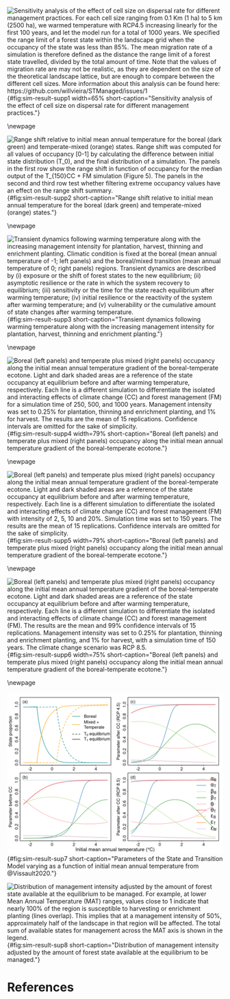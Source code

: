 ![Sensitivity analysis of the effect of cell size on dispersal rate for different management practices. For each cell size ranging from 0.1 Km (1 ha) to 5 km (2500 ha), we warmed temperature with RCP4.5 increasing linearly for the first 100 years, and let the model run for a total of 1000 years. We specified the range limit of a forest state within the landscape grid when the occupancy of the state was less than 85%. The mean migration rate of a simulation is therefore defined as the distance the range limit of a forest state travelled, divided by the total amount of time. Note that the values of migration rate are may not be realistic, as they are dependent on the size of the theoretical landscape lattice, but are enough to compare between the different cell sizes. More information about this analysis can be found here: <https://github.com/willvieira/STManaged/issues/1>](https://user-images.githubusercontent.com/20832638/58586171-78e3ab80-8228-11e9-9fa5-ec8354eae439.png){#fig:sim-result-supp1 width=65% short-caption="Sensitivity analysis of the effect of cell size on dispersal rate for different management practices."}

\newpage

![Range shift relative to initial mean annual temperature for the boreal (dark green) and temperate-mixed (orange) states. Range shift was computed for all values of occupancy [0-1] by calculating the difference between initial state distribution ($T_0$), and the final distribution of a simulation. The panels in the first row show the range shift in function of occupancy for the median output of the $T_{150}CC + FM$ simulation (Figure 5). The panels in the second and third row test whether filtering extreme occupancy values have an effect on the range shift summary.](manuscript/img/sim-result_supp5.png){#fig:sim-result-supp2 short-caption="Range shift relative to initial mean annual temperature for the boreal (dark green) and temperate-mixed (orange) states."}

\newpage

![Transient dynamics following warming temperature along with the increasing management intensity for plantation, harvest, thinning and enrichment planting. Climatic condition is fixed at the boreal (mean annual temperature of -1; left panels) and the boreal/mixed transition (mean annual temperature of 0; right panels) regions. Transient dynamics are described by (i) exposure or the shift of forest states to the new equilibrium; (ii) asymptotic resilience or the rate in which the system recovery to equilibrium; (iii) sensitivity or the time for the state reach equilibrium after warming temperature; (iv) initial resilience or the reactivity of the system after warming temperature; and (v) vulnerability or the cumulative amount of state changes after warming temperature.](manuscript/img/num-result_supp1.png){#fig:sim-result-supp3 short-caption="Transient dynamics following warming temperature along with the increasing management intensity for plantation, harvest, thinning and enrichment planting."}

\newpage

![Boreal (left panels) and temperate plus mixed (right panels) occupancy along the initial mean annual temperature gradient of the boreal-temperate ecotone. Light and dark shaded areas are a reference of the state occupancy at equilibrium before and after warming temperature, respectively. Each line is a different simulation to differentiate the isolated and interacting effects of climate change (CC) and forest management (FM) for a simulation time of 250, 500, and 1000 years. Management intensity was set to 0.25% for plantation, thinning and enrichment planting, and 1% for harvest. The results are the mean of 15 replications. Confidence intervals are omitted for the sake of simplicity.](manuscript/img/sim-result_supp2.png){#fig:sim-result-supp4 width=79% short-caption="Boreal (left panels) and temperate plus mixed (right panels) occupancy along the initial mean annual temperature gradient of the boreal-temperate ecotone."}

\newpage

![Boreal (left panels) and temperate plus mixed (right panels) occupancy along the initial mean annual temperature gradient of the boreal-temperate ecotone. Light and dark shaded areas are a reference of the state occupancy at equilibrium before and after warming temperature, respectively. Each line is a different simulation to differentiate the isolated and interacting effects of climate change (CC) and forest management (FM) with intensity of 2, 5, 10 and 20%. Simulation time was set to 150 years. The results are the mean of 15 replications. Confidence intervals are omitted for the sake of simplicity.](manuscript/img/sim-result_supp3.png){#fig:sim-result-supp5 width=79% short-caption="Boreal (left panels) and temperate plus mixed (right panels) occupancy along the initial mean annual temperature gradient of the boreal-temperate ecotone."}

\newpage

![Boreal (left panels) and temperate plus mixed (right panels) occupancy along the initial mean annual temperature gradient of the boreal-temperate ecotone. Light and dark shaded areas are a reference of the state occupancy at equilibrium before and after warming temperature, respectively. Each line is a different simulation to differentiate the isolated and interacting effects of climate change (CC) and forest management (FM). The results are the mean and 99% confidence intervals of 15 replications. Management intensity was set to 0.25% for plantation, thinning and enrichment planting, and 1% for harvest, with a simulation time of 150 years. The climate change scenario was RCP 8.5.](manuscript/img/sim-result_RCP8.5.png){#fig:sim-result-supp6 width=75% short-caption="Boreal (left panels) and temperate plus mixed (right panels) occupancy along the initial mean annual temperature gradient of the boreal-temperate ecotone."}

\newpage

![Parameters of the State and Transition Model varying as a function of initial mean annual temperature from @Vissault2020. Annual mean precipitation is fixed to 998.7 mm. Parameters for (b) before and after warming temperature following (c) RCP4.5 and (d) RCP8.5 climate change scenarios over the same latitudinal position. Note that the $\varepsilon_B$ and $\varepsilon_T$ lines are hidden behind $\varepsilon_M$.](manuscript/img/num-result_supp2.png){#fig:sim-result-sup7 short-caption="Parameters of the State and Transition Model varying as a function of initial mean annual temperature from @Vissault2020."}

![Distribution of management intensity adjusted by the amount of forest state available at the equilibrium to be managed. For example, at lower Mean Annual Temperature (MAT) ranges, values close to 1 indicate that nearly 100% of the region is susceptible to harvesting or enrichment planting (lines overlap). This implies that at a management intensity of 50%, approximately half of the landscape in that region will be affected. The total sum of available states for management across the MAT axis is shown in the legend.](manuscript/img/supp_fig5.png){#fig:sim-result-sup8 short-caption="Distribution of management intensity adjusted by the amount of forest state available at the equilibrium to be managed."}

# References